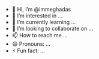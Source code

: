 - 👋 Hi, I’m @immeghadas
- 👀 I’m interested in ...
- 🌱 I’m currently learning ...
- 💞️ I’m looking to collaborate on ...
- 📫 How to reach me ...
- 😄 Pronouns: ...
- ⚡ Fun fact: ...

<!---
immeghadas/immeghadas is a ✨ special ✨ repository because its `README.md` (this file) appears on your GitHub profile.
You can click the Preview link to take a look at your changes.
--->
